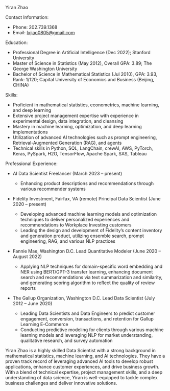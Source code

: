 Yiran Zhao

Contact Information:
- Phone: 202.739.1368
- Email: lxjiao0805@gmail.com

Education:
- Professional Degree in Artificial Intelligence (Dec 2022); Stanford University
- Master of Science in Statistics (May 2012), Overall GPA: 3.89; The George Washington University
- Bachelor of Science in Mathematical Statistics (Jul 2010), GPA: 3.93, Rank: 1/120; Capital University of Economics and Business (Beijing, CHINA)

Skills:
- Proficient in mathematical statistics, econometrics, machine learning, and deep learning
- Extensive project management expertise with experience in experimental design, data integration, and cleansing
- Mastery in machine learning, optimization, and deep learning implementations
- Utilization of advanced AI technologies such as prompt engineering, Retrieval-Augmented Generation (RAG), and agents
- Technical skills in Python, SQL, LangChain, crewAI, AWS, PyTorch, Keras, PySpark, H2O, TensorFlow, Apache Spark, SAS, Tableau

Professional Experience:
- AI Data Scientist Freelancer (March 2023 – present)
  - Enhancing product descriptions and recommendations through various recommender systems
  
- Fidelity Investment, Fairfax, VA (remote)
  Principal Data Scientist (June 2020 – present)
  - Developing advanced machine learning models and optimization techniques to deliver personalized experiences and recommendations to Workplace Investing customers
  - Leading the design and development of Fidelity’s content inventory and generation product, utilizing ensemble search, prompt engineering, RAG, and various NLP practices
  
- Fannie Mae, Washington D.C.
  Lead Quantitative Modeler (June 2020 – August 2022)
  - Applying NLP techniques for domain-specific word embedding and NER using BERT/GPT-3 transfer learning, enhancing document search and recommendations via text summarization and similarity, and generating scoring algorithm to reflect the quality of review reports
  
- The Gallup Organization, Washington D.C.
  Lead Data Scientist (July 2012 – June 2020)
  - Leading Data Scientists and Data Engineers to predict customer engagement, conversion, transactions, and retention for Gallup Learning E-Commerce
  - Conducting predictive modeling for clients through various machine learning models and leveraging NLP for market understanding, qualitative research, and survey automation

Yiran Zhao is a highly skilled Data Scientist with a strong background in mathematical statistics, machine learning, and AI technologies. They have a proven track record of leveraging advanced AI tools to develop robust applications, enhance customer experiences, and drive business growth. With a blend of technical expertise, project management skills, and a deep understanding of data science, Yiran is well-equipped to tackle complex business challenges and deliver innovative solutions.